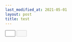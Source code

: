 ```yaml
---
last_modified_at: 2021-05-01
layout: post
title: test
---
```


<form action="/">
  <input type="text" id="fname" name="fname" size="1">
  <input type="text" id="lname" name="lname" disabled size="1">
</form>
